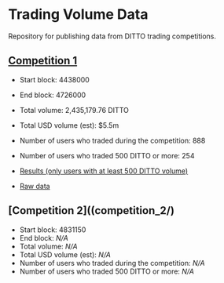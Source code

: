 # Trading Volume Data

Repository for publishing data from DITTO trading competitions.

## [Competition 1](competition_1/results.csv)

- Start block: 4438000
- End block: 4726000
- Total volume: 2,435,179.76 DITTO
- Total USD volume (est): $5.5m
- Number of users who traded during the competition: 888
- Number of users who traded 500 DITTO or more: 254

- [Results (only users with at least 500 DITTO volume)](competition_1/results.csv)
- [Raw data](competition_1/raw/)

## [Competition 2]((competition_2/)

- Start block: 4831150
- End block: *N/A*
- Total volume: *N/A*
- Total USD volume (est): *N/A*
- Number of users who traded during the competition: *N/A*
- Number of users who traded 500 DITTO or more: *N/A*
